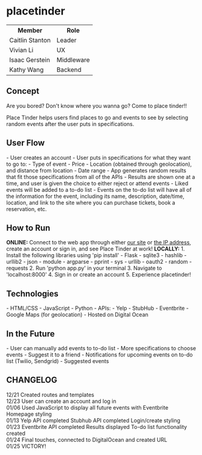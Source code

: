 <h1>placetinder</h1>

<table>
<tr><th>Member</th><th>Role</th></tr>
<tr><td>Caitlin Stanton</td><td>Leader</td></tr>
<tr><td>Vivian Li</td><td>UX</td></tr>
<tr><td>Isaac Gerstein</td><td>Middleware</td></tr> 
<tr><td>Kathy Wang</td><td>Backend</td></tr> 
</table>

<h2>Concept</h2>
<p>Are you bored? Don't know where you wanna go? Come to place tinder!!</p>
<p>Place Tinder helps users find places to go and events to see by selecting random events after the user puts in specifications.</p>

<h2>User Flow</h2>
- User creates an account
- User puts in specifications for what they want to go to:
  - Type of event
  - Price
  - Location (obtained through geolocation), and distance from location
  - Date range
- App generates random results that fit those specifications from all of the APIs
- Results are shown one at a time, and user is given the choice to either reject or attend events
  - Liked events will be added to a to-do list
- Events on the to-do list will have all of the information for the event, including its name, description, date/time, location, and link to the site where you can purchase tickets, book a reservation, etc.

<h2>How to Run</h2>
<b>ONLINE:</b>
Connect to the web app through either <a href="http://placetinder.mooo.com">our site</a> or <a href="http://162.243.17.138">the IP address</a>, create an account or sign in, and see Place Tinder at work!
<b>LOCALLY:</b>
1. Install the following libraries using 'pip install'
  - Flask
  - sqlite3
  - hashlib
  - urllib2
  - json
  - module
  - argparse
  - pprint
  - sys
  - urllib
  - oauth2
  - random
  - requests
2. Run 'python app.py' in your terminal
3. Navigate to 'localhost:8000'
4. Sign in or create an account
5. Experience placetinder!

<h2>Technologies</h2>
- HTML/CSS
- JavaScript
- Python
- APIs:
  - Yelp
  - StubHub
  - Eventbrite
  - Google Maps (for geolocation)
- Hosted on Digital Ocean

<h2>In the Future</h2>
- User can manually add events to to-do list
- More specifications to choose events
- Suggest it to a friend
- Notifications for upcoming events on to-do list (Twilio, Sendgrid)
- Suggested events

<h2>CHANGELOG</h2>
12/21
Created routes and templates
<br>
12/23
User can create an account and log in
<br>
01/06
Used JavaScript to display all future events with Eventbrite
Homepage styling
<br>
01/13
Yelp API completed
Stubhub API completed
Login/create styling
<br>
01/23
Eventbrite API completed
Results displayed
To-do list functionality created
<br>
01/24
Final touches, connected to DigitalOcean and created URL
<br>
01/25
VICTORY!
